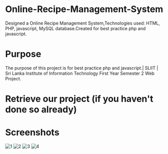 # Online-Recipe-Management-System
Designed a Online Recipe Management System,Technologies used: HTML, PHP, javascript, MySQL database.Created for best practice php and javascript.

# Purpose
The purpose of this project is for best practice php and javascript.| SLIIT | Sri Lanka Institute of Information Technology First Year Semester 2 Web Project.

# Retrieve our project (if you haven't done so already)


# Screenshots
![1](https://user-images.githubusercontent.com/41514689/73064992-4f326100-3e57-11ea-9f29-1723e28fbe7c.png)
![2](https://user-images.githubusercontent.com/41514689/73064994-4fcaf780-3e57-11ea-97fe-f562e0108fbc.png)
![3](https://user-images.githubusercontent.com/41514689/73064995-4fcaf780-3e57-11ea-9243-ca961630e228.png)
![4](https://user-images.githubusercontent.com/41514689/73064996-4fcaf780-3e57-11ea-84d6-2d61a7e2398a.png)
